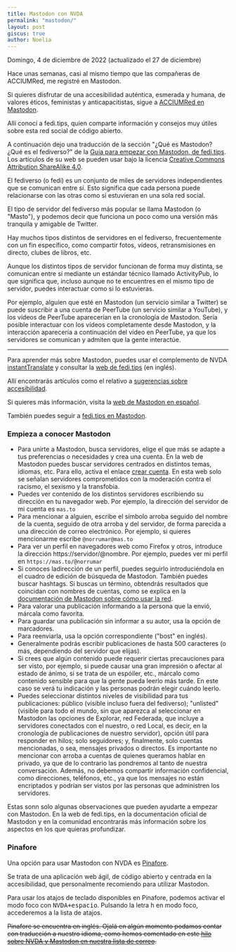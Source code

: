 ```yaml
---
title: Mastodon con NVDA
permalink: "mastodon/"
layout: post
giscus: true
author: Noelia
---
```


<footer>Domingo, 4 de diciembre de 2022 (actualizado el 27 de diciembre)</footer>

Hace unas semanas, casi al mismo tiempo que las compañeras de ACCIUMRed, me registré en Mastodon.

Si quieres disfrutar de una accesibilidad auténtica, esmerada y humana, de valores éticos, feministas y anticapacitistas, sigue a [ACCIUMRed en Mastodon](https://xarxa.cloud/@acciumred).

Allí conocí a fedi.tips, quien comparte información y consejos muy útiles sobre esta red social de código abierto.

A continuación dejo una traducción de la sección "¿Qué es Mastodon? ¿Qué es el fediverso?" de la [Guía para empezar con Mastodon, de fedi.tips](https://fedi.tips/mastodon-and-the-fediverse-beginners-start-here/#whatismastodon). Los artículos de su web se pueden usar bajo la licencia [Creative Commons Attribution ShareAlike 4.0](https://creativecommons.org/licenses/by-sa/4.0).

El fediverso (o fedi) es un conjunto de miles de servidores independientes que se comunican entre sí. Esto significa que cada persona puede relacionarse con las otras como si estuvieran en una sola red social.

El tipo de servidor del fediverso más popular se llama Mastodon (o "Masto"), y podemos decir que funciona un poco como una versión más tranquila y amigable de Twitter.

Hay muchos tipos distintos de servidores en el fediverso, frecuentemente con un fin específico, como compartir fotos, vídeos, retransmisiones en directo, clubes de libros, etc.

Aunque los distintos tipos de servidor funcionan de forma muy distinta, se comunican entre sí mediante un estándar técnico llamado ActivityPub, lo que significa que, incluso aunque no te encuentres en el mismo tipo de servidor, puedes interactuar como si lo estuvieras.

Por ejemplo, alguien que esté en Mastodon (un servicio similar a Twitter) se puede suscribir a una cuenta de PeerTube (un servicio similar a YouTube), y los vídeos de PeerTube aparecerían en la cronología de Mastodon. Sería posible interactuar con los vídeos completamente desde Mastodon, y la interacción aparecería a continuación del vídeo en PeerTube, ya que los servidores se comunican y admiten que la gente interactúe.

---

Para aprender más sobre Mastodon, puedes usar el complemento de NVDA [instantTranslate](https://addons.nvda-project.org/addons/instantTranslate) y consultar la [web de fedi.tips](https://fedi.tips) (en inglés).

Allí encontrarás artículos como el relativo a [sugerencias sobre accesibilidad](https://fedi.tips/mastodon-and-fediverse-accessibility-tips/).

Si quieres más información, visita la [web de Mastodon en español](https://joinmastodon.org/es).

También puedes seguir a [fedi.tips en Mastodon](https://mstdn.social/@feditips).

### Empieza a conocer Mastodon

- Para unirte a Mastodon, busca servidores, elige el que más se adapte a tus preferencias o necesidades y crea una cuenta. En la web de Mastodon puedes buscar servidores centrados en distintos temas, idiomas, etc. Para ello, activa el enlace [crear cuenta](https://joinmastodon.org/es/servers). En esta web solo se señalan servidores comprometidos con la moderación contra el racismo, el sexismo y la transfobia.
- Puedes ver contenido de los distintos servidores escribiendo su dirección en tu navegador web. Por ejemplo, la dirección del servidor de mi cuenta es `mas.to`
- Para mencionar a alguien, escribe el símbolo arroba seguido del nombre de la cuenta, seguido de otra arroba y del servidor, de forma parecida a una dirección de correo electrónico. Por ejemplo, si quieres mencionarme escribe `@norrumar@mas.to`
- Para ver un perfil en navegadores web como Firefox y otros, introduce la dirección https://servidor/@nombre. Por ejemplo, puedes ver mi perfil en `https://mas.to/@norrumar`
- Si conoces ladirección de un perfil, puedes seguirlo introduciéndola en el cuadro de edición de búsqueda de Mastodon. También puedes buscar hashtags. Si buscas un término, obtendrás resultados que coincidan con nombres de cuentas, como se explica en la [documentación de Mastodon sobre cómo usar la red](https://docs.joinmastodon.org/user/network).
- Para valorar una publicación informando a la persona que la envió, márcala como favorita.
- Para guardar una publicación sin informar a su autor, usa la opción de marcadores.
- Para reenviarla, usa la opción correspondiente ("bost" en inglés).
- Generalmente podrás escribir publicaciones de hasta 500 caracteres (o más, dependiendo del servidor que elijas).
- Si crees que algún contenido puede requerir ciertas precauciones para ser visto, por ejemplo, si puede causar una gran impresión o afectar al estado de ánimo, si se trata de un espóiler, etc., márcalo como contenido sensible para que la gente pueda leerlo más tarde. En este caso se verá tu indicación y las personas podrán elegir cuándo leerlo.
- Puedes seleccionar distintos niveles de visibilidad para tus publicaciones: público (visible incluso fuera del fediverso); "unlisted" (visible para todo el mundo, sin que aparezca al seleccionar en Mastodon las opciones de Explorar, red Federada, que incluye a servidores conectados con el nuestro, o red Local, es decir, en la cronología de publicaciones de nuestro servidor), opción útil para responder en hilos; solo seguidores; y, finalmente, solo cuentas mencionadas, o sea, mensajes privados o directos. Es importante no mencionar con arroba a cuentas de quienes queramos hablar en privado, ya que de lo contrario las pondremos al tanto de nuestra conversación. Además, no debemos compartir información confidencial, como direcciones, teléfonos, etc., ya que los mensajes no están encriptados y podrían ser vistos por las personas que administren los servidores.

Estas sonn solo algunas observaciones que pueden ayudarte a empezar con Mastodon. En la web de fedi.tips, en la documentación oficial de Mastodon y en la comunidad encontrarás más información sobre los aspectos en los que quieras profundizar.

### Pinafore

Una opción para usar Mastodon con NVDA es [Pinafore](https://pinafore.social).

Se trata de una aplicación web ágil, de código abierto y centrada en la accesibilidad, que personalmente recomiendo para utilizar Mastodon.

Para usar los atajos de teclado disponibles en Pinafore, podemos activar el modo foco con <kbd>NVDA+espacio</kbd>. Pulsando la letra <kbd>h</kbd> en modo foco, accederemos a la lista de atajos.

<del>Pinafore se encuentra en inglés. Ojalá en algún momento podamos contar con traducción a nuestro idioma, como hemos comentado en este [hilo sobre NVDA y Mastodon en nuestra lista de correo](https://nvdaes.groups.io/g/lista/topic/94987584).</del>
